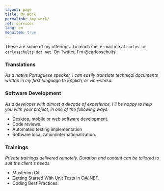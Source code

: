 ```yaml
---
layout: page
title: My Work
permalink: /my-work/
ref: services
lang: en
menuitem: true
---
```


These are some of my offerings. To reach me, e-mail me at `carlos at carlosschults dot net`. On Twitter, I'm @carlosschults.

### Translations 
*As a native Portuguese speaker, I can easily translate technical documents written in my first language to English, or vice-versa.*

### Software Development
*As a developer with almost a decade of experience, I'll be happy to help you with your project, in one of the following ways:*

- Desktop, mobile or web software development.
- Code reviews.
- Automated testing implementation
- Software localization/internationalization.

### Trainings
*Private trainings delivered remotely. Duration and content can be tailored to suit the client's needs.*

- Mastering Git.
- Getting Started With Unit Tests In C#/.NET.
- Coding Best Practices.

